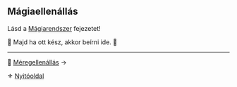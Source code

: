 ## Mágiaellenállás

Lásd a [Mágiarendszer](100_magiarendszer.md) fejezetet!

🚧 Majd ha ott kész, akkor beírni ide. 🚧

---

🔗 [Méregellenállás](010_09_05_meregellenallas.md) →

⚜️ [Nyitóoldal](start.md#1-karakteralkot%C3%A1s)
